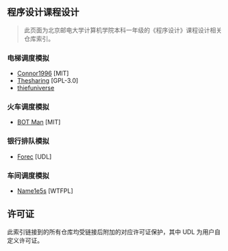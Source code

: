 ## 程序设计课程设计

> 此页面为北京邮电大学计算机学院本科一年级的《程序设计》课程设计相关仓库索引。

### 电梯调度模拟

* [Connor1996](https://github.com/Connor1996/BUPT-Projects/tree/master/C%E8%AF%AD%E8%A8%80/Elevator%20Control%20Simulation) [MIT]
* [Thesharing](https://github.com/Thesharing/school-projects#%E7%94%B5%E6%A2%AF%E6%A8%A1%E6%8B%9F%E7%A8%8B%E5%BA%8F) [GPL-3.0]
* [thiefuniverse](https://github.com/thiefuniverse/elevator)

### 火车调度模拟

* [BOT Man](https://github.com/BOT-Man-JL/BUPT-Projects/tree/master/1-2-Programming/Crazy-Train-Sim) [MIT]

### 银行排队模拟
* [Forec](https://github.com/Forec/course-design) [UDL]

### 车间调度模拟
* [Name1e5s](https://github.com/name1e5s/JobShop) [WTFPL]

## 许可证
此索引链接到的所有仓库均受链接后附加的对应许可证保护，其中 UDL 为用户自定义许可证。
